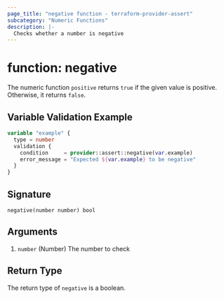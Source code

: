 ```yaml
---
page_title: "negative function - terraform-provider-assert"
subcategory: "Numeric Functions"
description: |-
  Checks whether a number is negative
---
```


# function: negative



The numeric function `positive` returns `true` if the given value is positive. Otherwise, it returns `false`.

## Variable Validation Example

```terraform
variable "example" {
  type = number
  validation {
    condition     = provider::assert::negative(var.example)
    error_message = "Expected ${var.example} to be negative"
  }
}
```

## Signature

<!-- signature generated by tfplugindocs -->
```text
negative(number number) bool
```

## Arguments

<!-- arguments generated by tfplugindocs -->
1. `number` (Number) The number to check


## Return Type

The return type of `negative` is a boolean.
